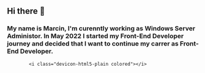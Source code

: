 ## Hi there 👋

### My name is Marcin, I'm curenntly working as Windows Server Administor. In May 2022 I started my Front-End Developer journey and decided that I want to continue my carrer as Front-End Developer.

            <i class="devicon-html5-plain colored"></i>
          

<!--
**Cymekk/Cymekk** is a ✨ _special_ ✨ repository because its `README.md` (this file) appears on your GitHub profile.

Here are some ideas to get you started:

- 🔭 I’m currently working on ...
- 🌱 I’m currently learning ...
- 👯 I’m looking to collaborate on ...
- 🤔 I’m looking for help with ...
- 💬 Ask me about ...
- 📫 How to reach me: ...
- 😄 Pronouns: ...
- ⚡ Fun fact: ...
-->
